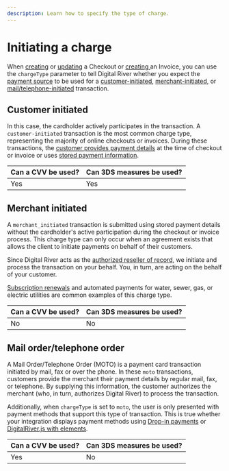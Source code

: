 ```yaml
---
description: Learn how to specify the type of charge.
---
```


# Initiating a charge

When [creating](https://www.digitalriver.com/docs/digital-river-api-reference/#operation/createCheckouts) or [updating](https://www.digitalriver.com/docs/digital-river-api-reference/#operation/updateCheckouts) a Checkout or [creating ](../subscriptions/invoices.md#creating-an-invoice)an Invoice, you can use the `chargeType` parameter to tell Digital River whether you expect the [payment source](../../../payments/payment-sources/) to be used for a [customer-initiated](initiating-a-charge.md#customer-initiated), [merchant-initiated](initiating-a-charge.md#merchant-initiated), or [mail/telephone-initiated](initiating-a-charge.md#mail-order-telephone-order) transaction.

## Customer initiated

In this case, the cardholder actively participates in the transaction. A `customer-initiated` transaction is the most common charge type, representing the majority of online checkouts or invoices. During these transactions, the [customer provides payment details](../../../payments/payment-sources/using-the-source-identifier.md#charging-a-single-use-source) at the time of checkout or invoice or uses [stored payment information](../../../payments/payment-sources/using-the-source-identifier.md#attaching-a-source-to-a-customer).

| Can a CVV be used? | Can 3DS measures be used? |
| ------------------ | ------------------------- |
| Yes                | Yes                       |

## Merchant initiated

A `merchant_initiated` transaction is submitted using stored payment details without the cardholder's active participation during the checkout or invoice process. This charge type can only occur when an agreement exists that allows the client to initiate payments on behalf of their customers.

Since Digital River acts as the [authorized reseller of record](../../../), we initiate and process the transaction on your behalf. You, in turn, are acting on the behalf of your customer.

[Subscription renewals](../subscriptions/subscription-information-1.md#creating-and-renewing-subscriptions) and automated payments for water, sewer, gas, or electric utilities are common examples of this charge type.

| Can a CVV be used? | Can 3DS measures be used? |
| ------------------ | ------------------------- |
| No                 | No                        |

## Mail order/telephone order

A Mail Order/Telephone Order (MOTO) is a payment card transaction initiated by mail, fax or over the phone. In these `moto` transactions, customers provide the merchant their payment details by regular mail, fax, or telephone. By supplying this information, the customer authorizes the merchant (who, in turn, authorizes Digital River) to process the transaction.

Additionally, when `chargeType` is set to `moto`, the user is only presented with payment methods that support this type of transaction. This is true whether your integration displays payment methods using [Drop-in payments](../../../payments/payment-integrations-1/drop-in/) or [DigitalRiver.js with elements](../../../payments/payment-integrations-1/digitalriver.js/quick-start.md).&#x20;

| Can a CVV be used? | Can 3DS measures be used? |
| ------------------ | ------------------------- |
| Yes                | No                        |
